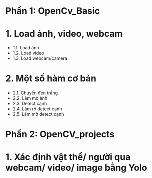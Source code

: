 # Phần 1: OpenCv_Basic

# 1. Load ảnh, video, webcam
 - 1.1. Load ảnh
 - 1.2. Load video
 - 1.3. Load webcam/camera

# 2. Một số hàm cơ bản
 - 2.1. Chuyển đen trắng
 - 2.2. Làm mờ ảnh
 - 2.3. Detect cạnh
 - 2.4. Làm rõ detect cạnh
 - 2.5. Làm mờ detect cạnh

# Phần 2: OpenCV_projects

# 1. Xác định vật thể/ người qua webcam/ video/ image bằng Yolo
#